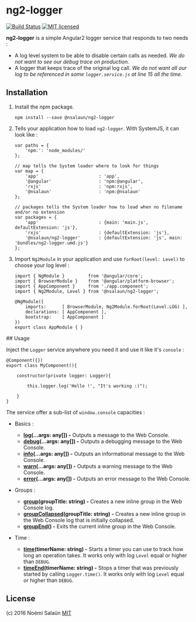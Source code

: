 # ng2-logger

[![Build Status](https://travis-ci.org/noemi-salaun/ng2-logger.svg?branch=master)](https://travis-ci.org/noemi-salaun/ng2-logger)
[![MIT licensed](https://img.shields.io/badge/license-MIT-blue.svg)](https://github.com/noemi-salaun/ng2-logger/blob/master/LICENSE)

**ng2-logger** is a simple Angular2 logger service that responds to two needs :

 - A log level system to be able to disable certain calls as needed. *We do not want to see our debug trace on production.*
 - A logger that keeps trace of the original log call. *We do not want all our log to be referenced in some `logger.service.js` at line 15 all the time.*

## Installation

1. Install the npm package.
    ```
    npm install --save @nsalaun/ng2-logger
    ```
2. Tells your application how to load `ng2-logger`. With SystemJS, it can look like :
    ```
    var paths = {
        'npm:': 'node_modules/'
    };
    
    // map tells the System loader where to look for things
    var map = {
        'app'                       : 'app',
        '@angular'                  : 'npm:@angular',
        'rxjs'                      : 'npm:rxjs',
        '@nsalaun'                  : 'npm:@nsalaun'
    };
    
    // packages tells the System loader how to load when no filename and/or no extension
    var packages = {
        'app'                       : {main: 'main.js', defaultExtension: 'js'},
        'rxjs'                      : {defaultExtension: 'js'},
        '@nsalaun/ng2-logger'       : {defaultExtension: 'js', main: 'bundles/ng2-logger.umd.js'}
    };
    ```
3. Import `Ng2Module` in your application and use `forRoot(level: Level)` to choose your log level :
    ```
    import { NgModule }         from '@angular/core';
    import { BrowserModule }    from '@angular/platform-browser';
    import { AppComponent }     from './app.component';
    import { Ng2Module, Level } from '@nsalaun/ng2-logger';
     
    @NgModule({
        imports:      [ BrowserModule, Ng2Module.forRoot(Level.LOG) ],
        declarations: [ AppComponent ],
        bootstrap:    [ AppComponent ]
    })
    export class AppModule { } 
    ```

## Usage

Inject the `Logger` service anywhere you need it and use it like it's `console` :
 
```
@Component({})
export class MyComponent(){

    constructor(private logger: Logger){
    
        this.logger.log('Hello !', "It's working :)");
        
    }
}
```

The service offer a sub-list of `window.console` capacities :

 - Basics :
     - **[log](https://developer.mozilla.org/en-US/docs/Web/API/Console/log)(...args: any[]) -** Outputs a message to the Web Console.
     - **[debug](https://developer.mozilla.org/en-US/docs/Web/API/Console/debug)(...args: any[]) -** Outputs a debugging message to the Web Console.
     - **[info](https://developer.mozilla.org/en-US/docs/Web/API/Console/info)(...args: any[]) -** Outputs an informational message to the Web Console.
     - **[warn](https://developer.mozilla.org/en-US/docs/Web/API/Console/warn)(...args: any[]) -** Outputs a warning message to the Web Console.
     - **[error](https://developer.mozilla.org/en-US/docs/Web/API/Console/error)(...args: any[]) -** Outputs an error message to the Web Console.
     
 - Groups :
     - **[group](https://developer.mozilla.org/en-US/docs/Web/API/Console/group)(groupTitle: string) -** Creates a new inline group in the Web Console log.
     - **[groupCollapsed](https://developer.mozilla.org/en-US/docs/Web/API/Console/groupCollapsed)(groupTitle: string) -** Creates a new inline group in the Web Console log that is initially collapsed.
     - **[groupEnd](https://developer.mozilla.org/en-US/docs/Web/API/Console/groupEnd)() -** Exits the current inline group in the Web Console.
     
 - Time :
     - **[time](https://developer.mozilla.org/en-US/docs/Web/API/Console/time)(timerName: string) -** Starts a timer you can use to track how long an operation takes. It works only with log `Level` equal or higher than `DEBUG`.
     - **[timeEnd](https://developer.mozilla.org/en-US/docs/Web/API/Console/timeEnd)(timerName: string) -** Stops a timer that was previously started by calling `Logger.time()`. It works only with log `Level` equal or higher than `DEBUG`.
     
## License

(c) 2016 Noémi Salaün
[MIT](https://github.com/noemi-salaun/ng2-logger/blob/master/LICENSE)
